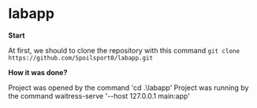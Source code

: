 # labapp

**Start**

At first, we should to clone the repository with this command `git clone https://github.com/Spoilsport0/labapp.git`

**How it was done?**

Project was opened by the command 'cd .\labapp\'
Project was running by the command waitress-serve '--host 127.0.0.1 main:app'
